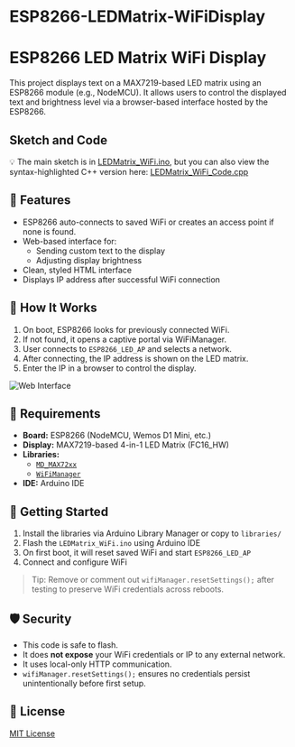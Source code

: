 # ESP8266-LEDMatrix-WiFiDisplay
# ESP8266 LED Matrix WiFi Display

This project displays text on a MAX7219-based LED matrix using an ESP8266 module (e.g., NodeMCU). It allows users to control the displayed text and brightness level via a browser-based interface hosted by the ESP8266.

## Sketch and Code
💡 The main sketch is in [LEDMatrix_WiFi.ino](LEDMatrix_WiFi.ino), but you can also view the syntax-highlighted C++ version here: [LEDMatrix_WiFi_Code.cpp](ESP8266_LED_Matrix_code.cpp)


## 🔧 Features

- ESP8266 auto-connects to saved WiFi or creates an access point if none is found.
- Web-based interface for:
  - Sending custom text to the display
  - Adjusting display brightness
- Clean, styled HTML interface
- Displays IP address after successful WiFi connection

## 📱 How It Works

1. On boot, ESP8266 looks for previously connected WiFi.
2. If not found, it opens a captive portal via WiFiManager.
3. User connects to `ESP8266_LED_AP` and selects a network.
4. After connecting, the IP address is shown on the LED matrix.
5. Enter the IP in a browser to control the display.

![Web Interface]()

## 🧰 Requirements

- **Board:** ESP8266 (NodeMCU, Wemos D1 Mini, etc.)
- **Display:** MAX7219-based 4-in-1 LED Matrix (FC16_HW)
- **Libraries:**
  - [`MD_MAX72xx`](https://github.com/MajicDesigns/MD_MAX72XX)
  - [`WiFiManager`](https://github.com/tzapu/WiFiManager)
- **IDE:** Arduino IDE

## 🚀 Getting Started

1. Install the libraries via Arduino Library Manager or copy to `libraries/`
2. Flash the `LEDMatrix_WiFi.ino` using Arduino IDE
3. On first boot, it will reset saved WiFi and start `ESP8266_LED_AP`
4. Connect and configure WiFi

> Tip: Remove or comment out `wifiManager.resetSettings();` after testing to preserve WiFi credentials across reboots.

## 🛡️ Security

- This code is safe to flash.
- It does **not expose** your WiFi credentials or IP to any external network.
- It uses local-only HTTP communication.
- `wifiManager.resetSettings();` ensures no credentials persist unintentionally before first setup.

## 📄 License

[MIT License](LICENSE)

